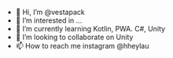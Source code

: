 - 👋 Hi, I’m @vestapack
- 👀 I’m interested in ...
- 🌱 I’m currently learning Kotlin, PWA. C#, Unity
- 💞️ I’m looking to collaborate on Unity
- 📫 How to reach me instagram @hheylau

<!---
vestapack/vestapack is a ✨ special ✨ repository because its `README.md` (this file) appears on your GitHub profile.
You can click the Preview link to take a look at your changes.
--->

